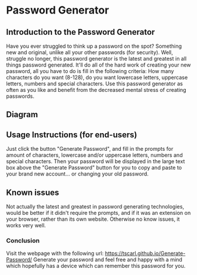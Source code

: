 # Password Generator

## Introduction to the Password Generator
Have you ever struggled to think up a password on the spot? Something new and original, unlike all your other passwords (for security). Well, struggle no longer, this password generator is the latest and greatest in all things password generated. It'll do all of the hard work of creating your new password, all you have to do is fill in the following criteria: How many characters do you want (8-128), do you want lowercase letters, uppercase letters, numbers and special characters. Use this password generator as often as you like and benefit from the decreased mental stress of creating passwords.

## Diagram


## Usage Instructions (for end-users)
Just click the button "Generate Password", and fill in the prompts for amount of characters, lowercase and/or uppercase letters, numbers and special characters. Then your password will be displayed in the large text box above the "Generate Password" button for you to copy and paste to your brand new account... or changing your old password.

## Known issues
Not actually the latest and greatest in password generating technologies, would be better if it didn't require the prompts, and if it was an extension on your browser, rather than its own website.
Otherwise no know issues, it works very well.

### Conclusion
Visit the webpage with the following url: https://tscarl.github.io/Generate-Password/ 
Generate your password and feel free and happy with a mind which hopefully has a device which can remember this password for you.
